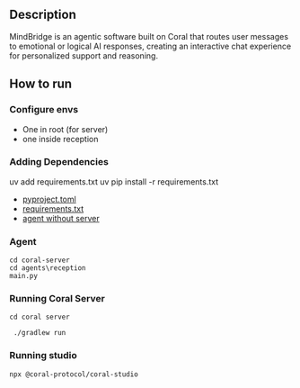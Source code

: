 ## Description

MindBridge is an agentic software built on Coral that routes user messages to emotional or logical AI responses, creating an interactive chat experience for personalized support and reasoning.

## How to run

### Configure envs

- One in root (for server)
- one inside reception
### Adding Dependencies


uv add requirements.txt
uv pip install -r requirements.txt 

- [pyproject.toml](coral-server\agents\reception\pyproject.toml)
- [requirements.txt](requirements.txt)
- [agent without server](coral-server\agents\reception\coral_agent.py)


### Agent

```
cd coral-server
cd agents\reception
main.py

```

### Running Coral Server 

```
cd coral server

 ./gradlew run
```
### Running studio 

```
npx @coral-protocol/coral-studio      
```